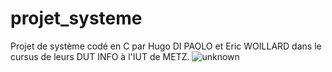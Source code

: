 # projet_systeme
Projet de système codé en C par Hugo DI PAOLO et Eric WOILLARD dans le cursus de leurs DUT INFO à l'IUT de METZ. 
![unknown](https://user-images.githubusercontent.com/73029436/154970637-29643ed5-fadf-460e-9c8b-0b5fafb177b6.png)
